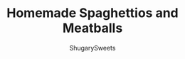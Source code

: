---
layout: ../../layouts/MarkdownPostLayout.astro
title: Homemade Spaghettios and Meatballs
author: ShugarySweets
pubDate: 2019-01-08
description: "Homemade Spaghettios and Meatballs made in the slow cooker! Childhood food that even adults will love!"
image_url: https://www.shugarysweets.com/wp-content/uploads/2015/04/spaghettios-meatballs-3.jpg
tags: ["Main Dish","American"]
calories: 127
protein: 6
carbohydrates: 22
fats: 2
fiber: 2
ingredients: ["40 cooked meatballs","2 cans (15 ounce each) tomato sauce","32 ounce beef broth","2 teaspoons oregano","1 teaspoon garlic salt","1 teaspoon dried basil","1 teaspoon kosher salt","8 ounce ditalini noodles, dry"]
serves: 6
time: "6 hours 5 minutes"
prepTime: "5 minutes"
instructions: ["In a large slow cooker, add frozen (or fresh) cooked meatballs. Top with sauce, broth, oregano, garlic, basil and salt. Simmer on low, covered, for 5-6 hours.","Half hour before serving, add the noodles. Stir into the sauce, cover, and let cook.","Serve dinner with breadsticks and salad! ENJOY"]
nutrition: ["127 calories","22 grams carbohydrates","1 milligrams cholesterol","2 grams fat","2 grams fiber","6 grams protein","0 grams saturated fat","1229 milligrams sodium","3 grams sugar","0 grams trans fat","1 grams unsaturated fat"]
---